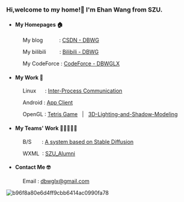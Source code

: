 ### Hi,welcome to my home!👋 I'm Ehan Wang from SZU. 

- #### My Homepages 🏠

  &nbsp;&nbsp;&nbsp;&nbsp; My blog &nbsp;&nbsp;&nbsp;&nbsp;&nbsp;&nbsp;&nbsp;&nbsp;&nbsp;&nbsp;: [CSDN - DBWG](https://blog.csdn.net/JK01WYX?spm=1000.2115.3001.5343)

  &nbsp;&nbsp;&nbsp;&nbsp; My bilibili &nbsp;&nbsp;&nbsp;&nbsp;&nbsp;&nbsp;&nbsp;&nbsp;:  [Bilibili - DBWG](https://space.bilibili.com/360972545)

  &nbsp;&nbsp;&nbsp;&nbsp; My CodeForce : [CodeForce - DBWGLX](https://codeforces.com/profile/DBWGLX)

- #### My Work 🚗

  &nbsp;&nbsp;&nbsp;&nbsp;  Linux &nbsp;&nbsp;&nbsp;&nbsp; : [Inter-Process Communication](https://github.com/lubenweiNBNBNBNB/SZU_system_programming)

  &nbsp;&nbsp;&nbsp;&nbsp;  Android : [App Client](https://github.com/lubenweiNBNBNBNB/My_ONE)

  &nbsp;&nbsp;&nbsp;&nbsp;  OpenGL : [Tetris Game](https://github.com/lubenweiNBNBNBNB/SZU_Tetris)  &nbsp; |  &nbsp; [3D-Lighting-and-Shadow-Modeling](https://github.com/DBWGLX/-OpenGL-3D-Lighting-and-Shadow-Modeling)

- #### My Teams' Work 🚌🚗🚓🚕🚙

  &nbsp;&nbsp;&nbsp;&nbsp;  B/S &nbsp;&nbsp;&nbsp;&nbsp;&nbsp; : [A system based on Stable Diffusion](https://github.com/DBWGLX/SD-based_Text-to-Image_System)

  &nbsp;&nbsp;&nbsp;&nbsp;  WXML &nbsp;: [SZU_Alumni](https://github.com/DBWGLX/SZU_Alumni)

- #### Contact Me 🤓

   &nbsp;&nbsp;&nbsp;&nbsp; Email : dbwglx@gmail.com

![b96f8a80e6d4ff9cbb6414ac0990fa78](https://github.com/user-attachments/assets/562fa5bf-164b-498d-8b5f-dec981e1de4c)

<!--
**lubenweiNBNBNBNB/lubenweiNBNBNBNB** is a ✨ _special_ ✨ repository because its `README.md` (this file) appears on your GitHub profile.

Here are some ideas to get you started:

- 🔭 I’m currently working on ...
- 🌱 I’m currently learning ...
- 👯 I’m looking to collaborate on ...
- 🤔 I’m looking for help with ...
- 💬 Ask me about ...
- 📫 How to reach me: ...
- 😄 Pronouns: ...
- ⚡ Fun fact: ...
-->

